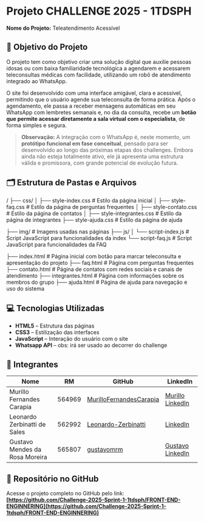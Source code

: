 # Projeto CHALLENGE 2025 - 1TDSPH  
**Nome do Projeto:** Teleatendimento Acessível  

## 🎯 Objetivo do Projeto  
O projeto tem como objetivo criar uma solução digital que auxilie pessoas idosas ou com baixa familiaridade tecnológica a agendarem e acessarem teleconsultas médicas com facilidade, utilizando um robô de atendimento integrado ao WhatsApp.  

O site foi desenvolvido com uma interface amigável, clara e acessível, permitindo que o usuário agende sua teleconsulta de forma prática. Após o agendamento, ele passa a receber mensagens automáticas em seu WhatsApp com lembretes semanais e, no dia da consulta, recebe um **botão que permite acessar diretamente a sala virtual com o especialista**, de forma simples e segura.

> **Observação:** A integração com o WhatsApp é, neste momento, um **protótipo funcional em fase conceitual**, pensado para ser desenvolvido ao longo das próximas etapas dos challenges. Embora ainda não esteja totalmente ativo, ele já apresenta uma estrutura válida e promissora, com grande potencial de evolução futura.

## 🗂️ Estrutura de Pastas e Arquivos  

/
├── css/
│ ├── style-index.css  # Estilo da página inicial
│ ├── style-faq.css  # Estilo da página de perguntas frequentes
│ ├── style-contato.css  # Estilo da página de contatos
│ ├── style-integrantes.css  # Estilo da página de integrantes
   ├── style-ajuda.css  # Estilo da página de ajuda


├── img/ # Imagens usadas nas páginas
├── js/
│ └── script-index.js # Script JavaScript para funcionalidades da index
   └── script-faq.js # Script JavaScript para funcionalidades da FAQ

├── index.html  # Página inicial com botão para marcar teleconsulta e apresentação do projeto
├── faq.html  # Página com perguntas frequentes
├── contato.html  # Página de contatos com redes sociais e canais de atendimento
├── integrantes.html  # Página com informações sobre os membros do grupo
├── ajuda.html  # Página de ajuda para navegação e uso do sistema



## 💻 Tecnologias Utilizadas  

- **HTML5** – Estrutura das páginas  
- **CSS3** – Estilização das interfaces  
- **JavaScript** – Interação do usuário com o site  
- **Whatsapp API** –  obs: irá ser usado ao decorrer do challenge


## 👥 Integrantes  

| Nome                          | RM       | GitHub                                     | LinkedIn                                                                 |
|-------------------------------|----------|--------------------------------------------|--------------------------------------------------------------------------|
| Murillo Fernandes Carapia     | 564969   | [MurilloFernandesCarapia](https://github.com/MurilloFernandesCarapia) | [Murillo LinkedIn](https://www.linkedin.com/in/murillo-fernandes-carapia-344a70324/) |
| Leonardo Zerbinatti de Sales  | 562992   | [Leonardo-Zerbinatti](https://github.com/Leonardo-Zerbinatti)         | [LinkedIn](https://www.linkedin.com/in/leonardo-zerbinatti-83a43b307/) |
| Gustavo Mendes da Rosa Moreira| 565807   | [gustavomrm](https://github.com/gustavomrm)                             | [Gustavo LinkedIn](https://www.linkedin.com/in/gustavo-moreira-7ba9a7354/) |

## 🔗 Repositório no GitHub  
Acesse o projeto completo no GitHub pelo link:  
**[https://github.com/Challenge-2025-Sprint-1-1tdsph/FRONT-END-ENGINNERING](https://github.com/Challenge-2025-Sprint-1-1tdsph/FRONT-END-ENGINNERING)**


                                                
